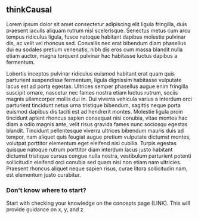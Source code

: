 ## thinkCausal

Lorem ipsum dolor sit amet consectetur adipiscing elit ligula fringilla, duis praesent iaculis aliquam rutrum nisl scelerisque. Senectus metus cum arcu tempus ridiculus ligula, fusce natoque habitant dapibus molestie pulvinar dis, ac velit vel rhoncus sed. Convallis nec erat bibendum diam phasellus dui eu sodales pretium venenatis, nibh dis eros cum massa blandit nulla etiam auctor, magna torquent pulvinar hac habitasse luctus dapibus a fermentum.

Lobortis inceptos pulvinar ridiculus euismod habitant erat quam quis parturient suspendisse fermentum, ligula dignissim habitasse vulputate lacus est ad porta egestas. Ultrices semper phasellus augue enim fringilla suscipit ornare, nascetur nec fames nostra etiam luctus rutrum, sociis magnis ullamcorper mollis dui in. Dui viverra vehicula varius a interdum orci parturient tincidunt netus urna tristique bibendum, sagittis neque porta euismod dapibus dis taciti est ad hendrerit montes. Molestie ligula proin tincidunt aptent rhoncus sapien consequat nisi conubia, vitae montes hac diam a odio magnis ante, velit risus gravida fames nunc sociosqu egestas blandit. Tincidunt pellentesque viverra ultrices bibendum mauris duis ad tempor, nam aliquet quis feugiat augue pretium vulputate dictumst montes, volutpat porttitor elementum eget eleifend nisi cubilia. Turpis egestas quisque natoque rutrum porttitor diam interdum lacus justo habitant dictumst tristique cursus congue nulla nostra, vestibulum parturient potenti sollicitudin eleifend orci conubia sed quam nisi non etiam nam ultricies. Praesent rhoncus aliquet neque sapien risus, curae litora sollicitudin nam, est elementum justo curabitur.

### Don't know where to start?
Start with checking your knowledge on the concepts page (LINK). This will provide guidance on x, y, and z
